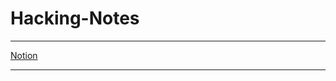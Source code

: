 # Hacking-Notes

---

[Notion](https://www.notion.so/Notes-24ef237c388280eb92b0eb2ff2c92824?p=261f237c388280c890a6f9ef63428af1&pm=s)

---
